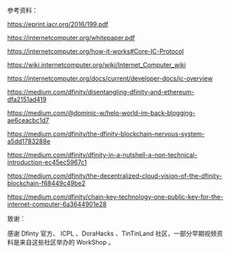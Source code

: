 参考资料：

https://eprint.iacr.org/2016/199.pdf

https://internetcomputer.org/whitepaper.pdf

https://internetcomputer.org/how-it-works#Core-IC-Protocol

https://wiki.internetcomputer.org/wiki/Internet_Computer_wiki

https://internetcomputer.org/docs/current/developer-docs/ic-overview

https://medium.com/dfinity/disentangling-dfinity-and-ethereum-dfa2151ad419

https://medium.com/@dominic-w/helo-world-im-back-blogging-ae6ceacbc1d7

https://medium.com/dfinity/the-dfinity-blockchain-nervous-system-a5dd1783288e

https://medium.com/dfinity/dfinity-in-a-nutshell-a-non-technical-introduction-ec45ec5967c1

https://medium.com/dfinity/the-decentralized-cloud-vision-of-the-dfinity-blockchain-f68449c49be2

https://medium.com/dfinity/chain-key-technology-one-public-key-for-the-internet-computer-6a3644901e28



致谢：

感谢 Dfinty 官方、 ICPL 、DoraHacks 、TinTinLand 社区，一部分早期视频资料是来自这些社区举办的 WorkShop 。

